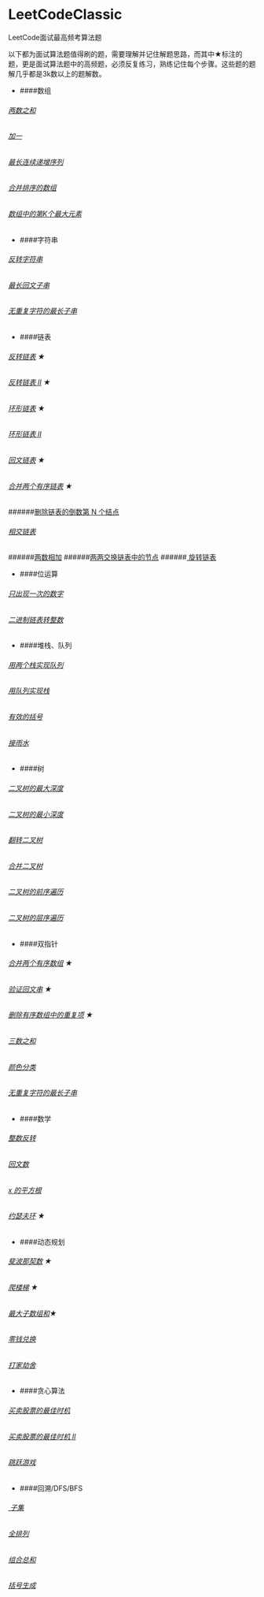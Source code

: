 # LeetCodeClassic
LeetCode面试最高频考算法题

以下都为面试算法题值得刷的题，需要理解并记住解题思路，而其中★标注的题，更是面试算法题中的高频题，必须反复练习，熟练记住每个步骤。这些题的题解几乎都是3k数以上的题解数。

- ####数组
###### [两数之和](https://leetcode-cn.com/problems/two-sum/)  
###### [加一](https://leetcode-cn.com/problems/plus-one/)
###### [最长连续递增序列](https://leetcode-cn.com/problems/longest-continuous-increasing-subsequence/)
###### [合并排序的数组](https://leetcode.cn/problems/sorted-merge-lcci/)
###### [数组中的第K个最大元素](https://leetcode.cn/problems/kth-largest-element-in-an-array/)

- ####字符串
###### [反转字符串](https://leetcode-cn.com/problems/reverse-string/)
###### [最长回文子串](https://leetcode.cn/problems/longest-palindromic-substring/)
###### [无重复字符的最长子串](https://leetcode.cn/problems/longest-substring-without-repeating-characters/)

- ####链表
###### [反转链表](https://leetcode-cn.com/problems/reverse-linked-list/) ★
###### [反转链表 II](https://leetcode.cn/problems/reverse-linked-list-ii/) ★
###### [环形链表](https://leetcode-cn.com/problems/linked-list-cycle/) ★
###### [环形链表 II](https://leetcode.cn/problems/linked-list-cycle-ii/)
###### [回文链表](https://leetcode-cn.com/problems/palindrome-linked-list/) ★
###### [合并两个有序链表](https://leetcode-cn.com/problems/merge-two-sorted-lists/) ★
######[删除链表的倒数第 N 个结点](https://leetcode.cn/problems/remove-nth-node-from-end-of-list/)
###### [相交链表](https://leetcode-cn.com/problems/intersection-of-two-linked-lists/)
######[两数相加](https://leetcode.cn/problems/add-two-numbers/)
######[两两交换链表中的节点](https://leetcode.cn/problems/swap-nodes-in-pairs/)
######[ 旋转链表](https://leetcode.cn/problems/rotate-list/)


- ####位运算
###### [只出现一次的数字](https://leetcode-cn.com/problems/single-number/)
###### [二进制链表转整数](https://leetcode-cn.com/problems/convert-binary-number-in-a-linked-list-to-integer/)


- ####堆栈、队列
###### [用两个栈实现队列](https://leetcode-cn.com/problems/yong-liang-ge-zhan-shi-xian-dui-lie-lcof/)  
###### [用队列实现栈](https://leetcode.cn/problems/implement-stack-using-queues/)
###### [有效的括号](https://leetcode-cn.com/problems/valid-parentheses/)
###### [接雨水](https://leetcode.cn/problems/trapping-rain-water/)


- ####树
###### [二叉树的最大深度](https://leetcode-cn.com/problems/maximum-depth-of-binary-tree/)
###### [二叉树的最小深度](https://leetcode-cn.com/problems/minimum-depth-of-binary-tree/)
###### [翻转二叉树](https://leetcode-cn.com/problems/invert-binary-tree/)
###### [合并二叉树](https://leetcode-cn.com/problems/merge-two-binary-trees/)
###### [二叉树的前序遍历](https://leetcode-cn.com/problems/binary-tree-preorder-traversal/)
###### [二叉树的层序遍历](https://leetcode.cn/problems/binary-tree-level-order-traversal/)

- ####双指针
###### [合并两个有序数组](https://leetcode-cn.com/problems/merge-sorted-array/)  ★
###### [验证回文串](https://leetcode-cn.com/problems/valid-palindrome/) ★
###### [删除有序数组中的重复项](https://leetcode-cn.com/problems/remove-duplicates-from-sorted-array/)  ★
###### [三数之和](https://leetcode.cn/problems/3sum/)
###### [颜色分类](https://leetcode.cn/problems/sort-colors/)
###### [无重复字符的最长子串](https://leetcode.cn/problems/longest-substring-without-repeating-characters/)


- ####数学
###### [整数反转](https://leetcode-cn.com/problems/reverse-integer/)
###### [回文数](https://leetcode-cn.com/problems/palindrome-number/)
###### [x 的平方根](https://leetcode.cn/problems/sqrtx/)
###### [约瑟夫环](https://leetcode.cn/problems/yuan-quan-zhong-zui-hou-sheng-xia-de-shu-zi-lcof/) ★


- ####动态规划
###### [斐波那契数](https://leetcode-cn.com/problems/fibonacci-number/) ★
###### [爬楼梯](https://leetcode-cn.com/problems/climbing-stairs/) ★
###### [最大子数组和](https://leetcode.cn/problems/maximum-subarray/)★
###### [零钱兑换](https://leetcode.cn/problems/coin-change/)
###### [打家劫舍](https://leetcode.cn/problems/house-robber/)


- ####贪心算法
###### [买卖股票的最佳时机](https://leetcode-cn.com/problems/best-time-to-buy-and-sell-stock/)
###### [买卖股票的最佳时机 II](https://leetcode-cn.com/problems/best-time-to-buy-and-sell-stock-ii/)
###### [跳跃游戏](https://leetcode.cn/problems/jump-game/)


- ####回溯/DFS/BFS
###### [ 子集](https://leetcode.cn/problems/subsets/)
###### [全排列](https://leetcode.cn/problems/permutations/)
###### [组合总和](https://leetcode.cn/problems/combination-sum/)
###### [括号生成](https://leetcode.cn/problems/generate-parentheses/)
